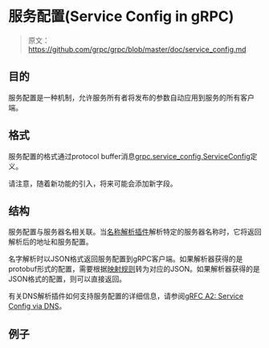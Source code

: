 # 服务配置(Service Config in gRPC)

>原文：https://github.com/grpc/grpc/blob/master/doc/service_config.md

## 目的

服务配置是一种机制，允许服务所有者将发布的参数自动应用到服务的所有客户端。

## 格式

服务配置的格式通过protocol buffer消息[grpc.service_config.ServiceConfig](https://github.com/grpc/grpc-proto/blob/master/grpc/service_config/service_config.proto)定义。

请注意，随着新功能的引入，将来可能会添加新字段。

## 结构

服务配置与服务器名相关联。当[名称解析插件](https://github.com/grpc/grpc/blob/master/doc/naming.md)解析特定的服务器名称时，它将返回解析后的地址和服务配置。

名字解析时以JSON格式返回服务配置到gRPC客户端。如果解析器获得的是protobuf形式的配置，需要根据[映射规则](https://developers.google.com/protocol-buffers/docs/proto3#json)转为对应的JSON。如果解析器获得的是JSON格式的配置，则可以直接返回。

有关DNS解析插件如何支持服务配置的详细信息，请参阅[gRFC A2: Service Config via DNS](https://github.com/grpc/proposal/blob/master/A2-service-configs-in-dns.md)。


## 例子





